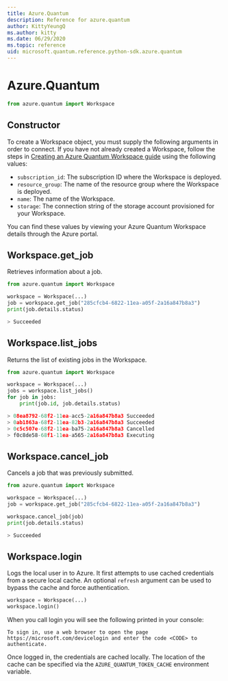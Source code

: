 ```yaml
---
title: Azure.Quantum
description: Reference for azure.quantum
author: KittyYeungQ
ms.author: kitty
ms.date: 06/29/2020
ms.topic: reference
uid: microsoft.quantum.reference.python-sdk.azure.quantum
---
```


# Azure.Quantum

```python
from azure.quantum import Workspace
```

## Constructor

To create a Workspace object, you must supply the following arguments in order
to connect. If you have not already created a Workspace, follow the steps in
[Creating an Azure Quantum Workspace
guide](xref:microsoft.quantum.workspaces-portal) using the following values:

- `subscription_id`: The subscription ID where the Workspace is deployed.
- `resource_group`: The name of the resource group where the Workspace is deployed.
- `name`: The name of the Workspace.
- `storage`: The connection string of the storage account provisioned for your
  Workspace.

You can find these values by viewing your Azure Quantum Workspace details through the Azure portal.

## Workspace.get_job

Retrieves information about a job.

```py
from azure.quantum import Workspace

workspace = Workspace(...)
job = workspace.get_job("285cfcb4-6822-11ea-a05f-2a16a847b8a3")
print(job.details.status)

> Succeeded
```


## Workspace.list_jobs

Returns the list of existing jobs in the Workspace.
```py
from azure.quantum import Workspace

workspace = Workspace(...)
jobs = workspace.list_jobs()
for job in jobs:
    print(job.id, job.details.status)

> 08ea8792-68f2-11ea-acc5-2a16a847b8a3 Succeeded
> 0ab1863a-68f2-11ea-82b3-2a16a847b8a3 Succeeded
> 0c5c507e-68f2-11ea-ba75-2a16a847b8a3 Cancelled
> f0c8de58-68f1-11ea-a565-2a16a847b8a3 Executing
```

## Workspace.cancel_job

Cancels a job that was previously submitted.

```py
from azure.quantum import Workspace

workspace = Workspace(...)
job = workspace.get_job("285cfcb4-6822-11ea-a05f-2a16a847b8a3")

workspace.cancel_job(job)
print(job.details.status)

> Succeeded
```

## Workspace.login

Logs the local user in to Azure. It first attempts to use cached credentials
from a secure local cache. An optional `refresh` argument can be used to bypass
the cache and force authentication.

```python
workspace = Workspace(...)
workspace.login()
```

When you call login you will see the following printed in your console:

```output
To sign in, use a web browser to open the page https://microsoft.com/devicelogin and enter the code <CODE> to authenticate.
```

Once logged in, the credentials are cached locally. The location of the
cache can be specified via the `AZURE_QUANTUM_TOKEN_CACHE` environment variable.

